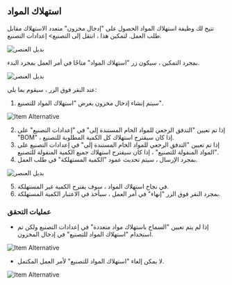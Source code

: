 ## استهلاك المواد

تتيح لك وظيفة استهلاك المواد الحصول على "إدخال مخزون" متعدد الاستهلاك مقابل طلب العمل. لتمكين هذا ، انتقل إلى التصنيع> إعدادات التصنيع.

![بديل العنصر](https://docs.erpnext.com/files/allow-material-consumption.png)

بمجرد التمكين ، سيكون زر "استهلاك المواد" متاحًا في أمر العمل بمجرد البدء.

![بديل العنصر](https://docs.erpnext.com/files/material-consumption-button.png)

عند النقر فوق الزر ، سيقوم بما يلي:

1. سيتم إنشاء إدخال مخزون بغرض "استهلاك المواد للتصنيع".

![Item Alternative](https://docs.erpnext.com/files/material-consumption-for-manufacture.png)

2. إذا تم تعيين "التدفق الرجعي للمواد الخام المستندة إلى" في "إعدادات التصنيع" على "BOM" ، إذا كان سيقترح استهلاك كل الكمية المطلوبة للتصنيع.
3. إذا تم تعيين "التدفق الرجعي للمواد الخام المستندة إلى" في إعدادات التصنيع على "المواد المنقولة للتصنيع" ، إذا كان سيقترح استهلاك جميع الكمية المنقولة للتصنيع.
4. بمجرد الإرسال ، سيتم تحديث عمود "الكمية المستهلكة" في طلب العمل.

![بديل العنصر](https://docs.erpnext.com/files/consumed-qty.png)

5. في نجاح استهلاك المواد ، سوف يقترح الكمية غير المستهلكة.
6. بمجرد النقر فوق الزر "إنهاء" في أمر العمل ، سيأخذ في الاعتبار الكمية المستهلكة.

### عمليات التحقق

* إذا لم يتم تعيين "السماح باستهلاك مواد متعددة" في إعدادات التصنيع ولكن تم استخدام "استهلاك المواد للتصنيع" في إدخال المخزون.

![Item Alternative](https://docs.erpnext.com/files/material-consumption-stock-entry.gif)

* لا يمكن إلغاء "استهلاك المواد للتصنيع" لأمر العمل المكتمل.

![Item Alternative](https://docs.erpnext.com/files/cancel-material-consumption-stock-entry.gif)